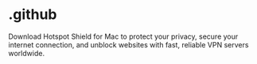 # .github
Download Hotspot Shield for Mac to protect your privacy, secure your internet connection, and unblock websites with fast, reliable VPN servers worldwide.
